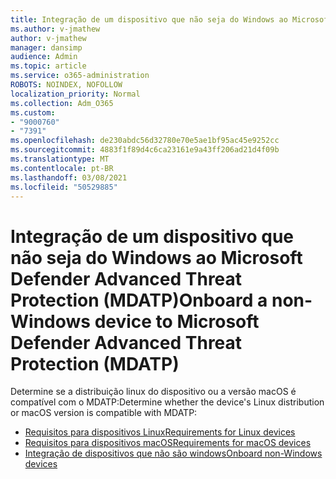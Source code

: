 ```yaml
---
title: Integração de um dispositivo que não seja do Windows ao Microsoft Defender Advanced Threat Protection (MDATP)
ms.author: v-jmathew
author: v-jmathew
manager: dansimp
audience: Admin
ms.topic: article
ms.service: o365-administration
ROBOTS: NOINDEX, NOFOLLOW
localization_priority: Normal
ms.collection: Adm_O365
ms.custom:
- "9000760"
- "7391"
ms.openlocfilehash: de230abdc56d32780e70e5ae1bf95ac45e9252cc
ms.sourcegitcommit: 4883f1f89d4c6ca23161e9a43ff206ad21d4f09b
ms.translationtype: MT
ms.contentlocale: pt-BR
ms.lasthandoff: 03/08/2021
ms.locfileid: "50529885"
---
```

# <a name="onboard-a-non-windows-device-to-microsoft-defender-advanced-threat-protection-mdatp"></a><span data-ttu-id="903bb-102">Integração de um dispositivo que não seja do Windows ao Microsoft Defender Advanced Threat Protection (MDATP)</span><span class="sxs-lookup"><span data-stu-id="903bb-102">Onboard a non-Windows device to Microsoft Defender Advanced Threat Protection (MDATP)</span></span>

<span data-ttu-id="903bb-103">Determine se a distribuição linux do dispositivo ou a versão macOS é compatível com o MDATP:</span><span class="sxs-lookup"><span data-stu-id="903bb-103">Determine whether the device's Linux distribution or macOS version is compatible with MDATP:</span></span>

- [<span data-ttu-id="903bb-104">Requisitos para dispositivos Linux</span><span class="sxs-lookup"><span data-stu-id="903bb-104">Requirements for Linux devices</span></span>](https://go.microsoft.com/fwlink/?linkid=2143462)
- [<span data-ttu-id="903bb-105">Requisitos para dispositivos macOS</span><span class="sxs-lookup"><span data-stu-id="903bb-105">Requirements for macOS devices</span></span>](https://go.microsoft.com/fwlink/?linkid=2143461)
- [<span data-ttu-id="903bb-106">Integração de dispositivos que não são windows</span><span class="sxs-lookup"><span data-stu-id="903bb-106">Onboard non-Windows devices</span></span>](https://go.microsoft.com/fwlink/?linkid=2143628)
